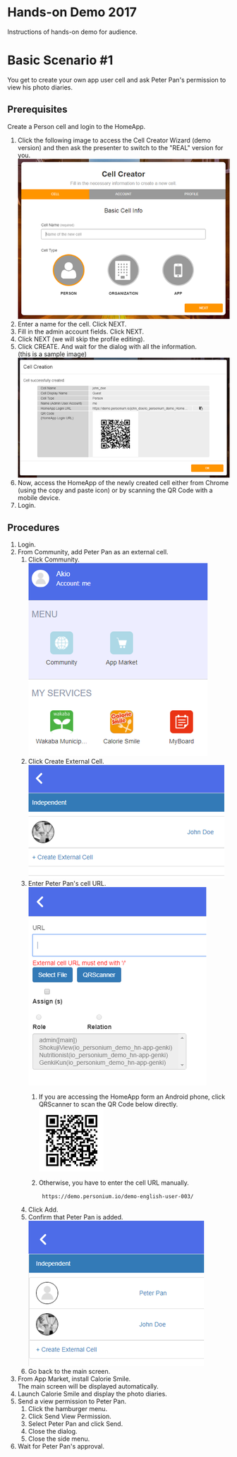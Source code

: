 # Hands-on Demo 2017  
Instructions of hands-on demo for audience.  

# Basic Scenario #1  
You get to create your own app user cell and ask Peter Pan's permission to view his photo diaries.  

## Prerequisites  
Create a Person cell and login to the HomeApp.  
1. Click the following image to access the Cell Creator Wizard (demo version) and then ask the presenter to switch to the "REAL" version for you.   
[![Cell Creator](doc/cell_creator_wizard.png)](https://demo.personium.io/app-uc-cell-creator-wizard/__/index.html)  
1. Enter a name for the cell. Click NEXT.  
1. Fill in the admin account fields. Click NEXT.  
1. Click NEXT (we will skip the profile editing).  
1. Click CREATE. And wait for the dialog with all the information.  
(this is a sample image)  
![](doc/home_app_access.png)  
1. Now, access the HomeApp of the newly created cell either from Chrome (using the copy and paste icon) or by scanning the QR Code with a mobile device.  
1. Login.  

## Procedures  
1. Login.  
1. From Community, add Peter Pan as an external cell.  
	1. Click Community.  
	![](doc/homeapp_community.png)  
	1. Click Create External Cell.  
	![](doc/homeapp_community_CreateExternalCell.png)  
	1. Enter Peter Pan's cell URL.  
	![](doc/homeapp_community_CreateExternalCell_URL.png)  
    	1. If you are accessing the HomeApp form an Android phone, click QRScanner to scan the QR Code below directly.  
    	![Peter Pan's cell URL QR Code](doc/peter_pan_cell_url_qrcode.png)  
    	1. Otherwise, you have to enter the cell URL manually.  

    			https://demo.personium.io/demo-english-user-003/

    1. Click Add.  
    1. Confirm that Peter Pan is added.  
    ![](doc/homeapp_community_list.png)  
    1. Go back to the main screen.  
1. From App Market, install Calorie Smile.  
The main screen will be displayed automatically.  
1. Launch Calorie Smile and display the photo diaries.  
1. Send a view permission to Peter Pan.  
	1. Click the hamburger menu.  
	1. Click Send View Permission.  
	1. Select Peter Pan and click Send.  
	1. Close the dialog.  
	1. Close the side menu.  
1. Wait for Peter Pan's approval.  

